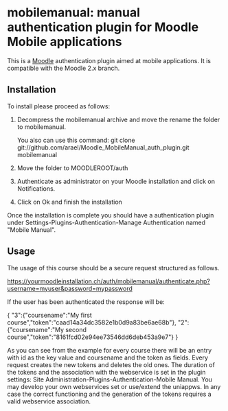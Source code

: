 mobilemanual: manual authentication plugin for Moodle Mobile applications
=========================================================================

This is a [Moodle](http://moodle.org) authentication plugin aimed at mobile 
applications. It is compatible with the Moodle 2.x branch.

Installation
------------

To install please proceed as follows:

1. Decompress the mobilemanual archive and move the rename the folder to mobilemanual.

   You also can use this command: git clone git://github.com/arael/Moodle_MobileManual_auth_plugin.git mobilemanual

2. Move the folder to MOODLEROOT/auth

3. Authenticate as administrator on your Moodle installation and click on Notifications.

4. Click on Ok and finish the installation

Once the installation is complete you should have a authentication plugin under
Settings-Plugins-Authentication-Manage Authentication named "Mobile Manual".

Usage
-----

The usage of this course should be a secure request structured as follows.

https://yourmoodleinstallation.ch/auth/mobilemanual/authenticate.php?username=myuser&password=mypassword

If the user has been authenticated the response will be:

{
	"3":{"coursename":"My first course","token":"caad14a34dc3582e1b0d9a83be6ae68b"},
	"2":{"coursename":"My second course","token":"8161fcd02e94ee73546dd6deb453a9e7"}
}

As you can see from the example for every course there will be an entry with id
as the key value and coursename and the token as fields. Every request creates 
the new tokens and deletes the old ones. The duration of the tokens and the 
association with the webservice is set in the plugin settings: 
Site Administration-Plugins-Authentication-Mobile Manual.
You may develop your own webservices set or use/extend the uniappws. In any 
case the correct functioning and the generation of the tokens requires a valid 
webservice association.
